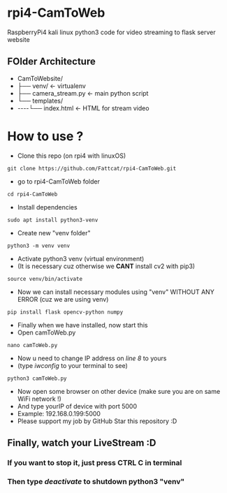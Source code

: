 # rpi4-CamToWeb
RaspberryPi4 kali linux python3 code for video streaming to flask server website
## FOlder Architecture
- CamToWebsite/
- ├── venv/             ← virtualenv
- ├── camera_stream.py  ← main python script
- └── templates/
- ----└── index.html    ← HTML for stream video

# How to use ?
- Clone this repo (on rpi4 with linuxOS)
```
git clone https://github.com/Fattcat/rpi4-CamToWeb.git
```
- go to rpi4-CamToWeb folder
```
cd rpi4-CamToWeb
```
- Install dependencies
```
sudo apt install python3-venv
```
- Create new "venv folder" 
```
python3 -m venv venv
```

- Activate python3 venv (virtual environment)
- (It is necessary cuz otherwise we **CANT** install cv2 with pip3)
```
source venv/bin/activate
```
- Now we can install necessary modules using "venv" WITHOUT ANY ERROR (cuz we are using venv)
```
pip install flask opencv-python numpy
```
- Finally when we have installed, now start this
- Open camToWeb.py
```
nano camToWeb.py
```
- Now u need to change IP address on *line 8* to yours
- (type *iwconfig* to your terminal to see)
```
python3 camToWeb.py
```
- Now open some browser on other device (make sure you are on same WiFi network !)
- And type yourIP of device with port 5000
- Example: 192.168.0.199:5000
- Please support my job by GitHub Star this repository :D
## Finally, watch your LiveStream :D
### If you want to stop it, just press CTRL C in terminal
### Then type *deactivate* to shutdown python3 "venv"
